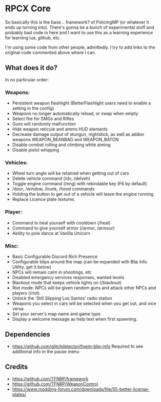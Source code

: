 # RPCX Core
So basically this is the base... framework? of PolicingMP (or whatever it ends up turning into).
There's gonna be a bunch of experimental stuff and probably bad code in here and I want to use this as a learning experience for learning lua, github, etc.

I'm using some code from other people, admittedly. I try to add links to the original code commented above where I can.

## What does it do?
In no particular order:

### Weapons:
- Persistent weapon flashlight (BetterFlashlight users need to enable a setting in the config)
- Weapons no longer automatically reload, or swap when empty
- Select fire for SMGs and Rifles
- Guns will randomly malfunction
- Hide weapon reticule and ammo HUD elements
- Decrease damage output of stungun, nightstick, as well as addon weapons WEAPON_BEANBAG and WEAPON_BATON
- Disable combat rolling and climbing while aiming
- Disable pistol whipping

### Vehicles:
- Wheel turn angle will be retained when getting out of cars
- Delete vehicle command (/dv, /delveh)
- Toggle engine command (/eng) with rebindable key (F6 by default)
- /door, /window, /trunk, /hood commands
- Holding the button to get out of a vehicle will leave the engine running
- Replace Licence plate textures

### Player:
- Command to heal yourself with cooldown (/heal)
- Command to give yourself armor (/armor, /armour)
- Ability to pole dance at Vanilla Unicorn

### Misc:
- Basic Configurable Discord Rich Presence
- Configurable blips around the map (can be expanded with Blip Info Utility, get it below)
- NPCs will remain calm in shootings, etc
- Disabled emergency services responses, wanted levels
- Blackout mode that keeps vehicle lights on (/blackout)
- Riot mode: NPCs will be given random guns and attack other NPCs and players (/riot). 
- Unlock the 'Still Slipping Los Santos' radio station
- Weapons you select in cars will be selected when you get out, and vice versa
- Set your server's map name and game type
- Display a welcome message as help text when first spawning.

## Dependencies
- https://github.com/glitchdetector/fivem-blip-info Required to see additional info in the pause menu

## Credits
- https://github.com/TFNRP/framework
- https://github.com/TFNRP/WeaponControl
- https://www.modding-forum.com/downloads/file/55-better-license-plates/